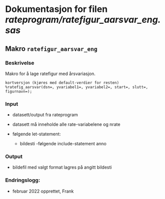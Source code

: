 
# Dokumentasjon for filen *rateprogram/ratefigur_aarsvar_eng.sas*


## Makro `ratefigur_aarsvar_eng`

### Beskrivelse

Makro for å lage ratefigur med årsvariasjon.

```
kortversjon (kjøres med default-verdier for resten)
%ratefig_aarsvar(dsn=, yvariabel1=, yvariabel2=, start=, slutt=, figurnavn=);
```
### Input
- datasett/output fra rateprogram
- datasett må inneholde alle rate-variabelene og nrate

- følgende let-statement:
    - bildesti
-følgende include-statement
    anno

### Output
- bildefil med valgt format lagres på angitt bildesti

### Endringslogg:
- februar 2022 opprettet, Frank
